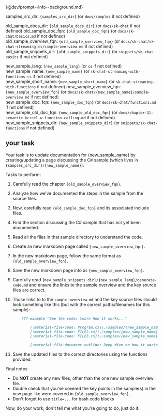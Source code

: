 {@dev/prompt--info--background.md}

samples_src_dir:         `{samples_src_dir}`         (or `docs/samples` if not defined)  

old_sample_docs_dir:     `{old_sample_docs_dir}`     (or `docs/sk-chat` if not defined)
old_sample_doc_fqn:      `{old_sample_doc_fqn}`      (or `docs/sk-chat/basics.md` if not defined)  
old_sample_overview_fqn: `{old_sample_overview_fqn}` (or `docs/sk-chat/sk-chat-streaming-cs/sample-overview.md` if not defined)  
old_sample_snippets_dir: `{old_sample_snippets_dir}` (or `snippets/sk-chat-basics` if not defined)

new_sample_lang:         `{new_sample_lang}`         (or `cs` if not defined)  
new_sample_name:         `{new_sample_name}`         (or `sk-chat-streaming-with-functions-cs` if not defined)  
new_sample_short_name:   `{new_sample_short_name}`   (or `sk-chat-streaming-with-functions` if not defined)
new_sample_overview_fqn: `{new_sample_overview_fqn}` (or `docs/sk-chat/{new_sample_name}/sample-overview.md` if not defined)  
new_sample_doc_fqn:      `{new_sample_doc_fqn}`      (or `docs/sk-chat/functions.md` if not defined)  
new_sample_old_doc_fqn:  `{new_sample_old_doc_fqn}`  (or `docs/chapter-31-semantic-kernel-w-function-calling.md` if not defined)
new_sample_snippets_dir: `{new_sample_snippets_dir}` (or `snippets/sk-chat-functions` if not defined)  

## your task

Your task is to update documentation for {new_sample_name} by creating/updating a page discussing the C# sample (which lives in `{samples_src_dir}/{new_sample_name}`).

Tasks to perform:
1. Carefully read the chapter `{old_sample_overview_fqn}`.
2. Analyze how we've documented the steps in the sample from the source files.
3. Now, carefully read `{old_sample_doc_fqn}` and its associated include files.
4. Find the section discussing the C# sample that has not yet been documented.
5. Read all the files in that sample directory to understand the code.
6. Create an new markdown page called `{new_sample_overview_fqn}`.
7. In the new markdown page, follow the same format as `{old_sample_overview_fqn}`.
8. Save the new markdown page into as `{new_sample_overview_fqn}`.
9. Carefully read `{new_sample_snippets_dir}/{new_sample_lang}/generate-code.md` and ensure the links to the sample overview and the key source files are correct.
10. Those links to to the `sample-overview.md` and the key source files should look something like this (but with the correct paths/filenames for this sample):

    ```markdown
        ??? example "See the code; learn how it works..."

            [:material-file-code: Program.cs](./samples/{new_sample_name}/Program.cs)  
            [:material-file-code: FILE2.cs](./samples/{new_sample_name}/FILE2.cs)  
            [:material-file-code: FILE3.cs](./samples/{new_sample_name}/FILE3.cs)  

            [:material-file-document-outline: Deep dive on how it works](./{new_sample_name}/sample-overview.md)
    ```

11. Save the updated files to the correct directories using the functions provided.

Final notes:
* Do **NOT** create any new files, other than the one new sample overview file.
* Double check that you've covered the key points in the sample(s) in the new page like were covered in `{old_sample_overview_fqn}`.
* Don't forget to use `title=...` for bash code blocks

Now, do your work; don't tell me what you're going to do, just do it.
